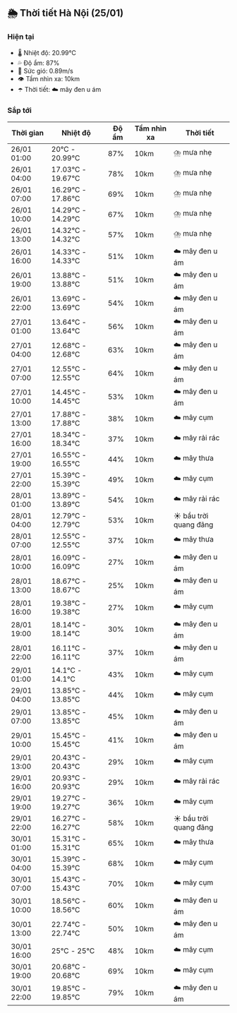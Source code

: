 ## 🌦️ Thời tiết Hà Nội (25/01)

### Hiện tại

- 🌡️ Nhiệt độ: 20.99℃
- 💦 Độ ẩm: 87%
- 💨 Sức gió: 0.89m/s
- 👁️ Tầm nhìn xa: 10km
- ☂️ Thời tiết: ☁️ mây đen u ám

### Sắp tới

| Thời gian | Nhiệt độ | Độ ẩm | Tầm nhìn xa | Thời tiết |
| --- | --- | --- | --- | --- |
| 26/01 01:00 | 20℃ - 20.99℃ | 87% | 10km | ⛈️ mưa nhẹ |
| 26/01 04:00 | 17.03℃ - 19.67℃ | 78% | 10km | ⛈️ mưa nhẹ |
| 26/01 07:00 | 16.29℃ - 17.86℃ | 69% | 10km | ⛈️ mưa nhẹ |
| 26/01 10:00 | 14.29℃ - 14.29℃ | 67% | 10km | ⛈️ mưa nhẹ |
| 26/01 13:00 | 14.32℃ - 14.32℃ | 57% | 10km | ⛈️ mưa nhẹ |
| 26/01 16:00 | 14.33℃ - 14.33℃ | 51% | 10km | ☁️ mây đen u ám |
| 26/01 19:00 | 13.88℃ - 13.88℃ | 51% | 10km | ☁️ mây đen u ám |
| 26/01 22:00 | 13.69℃ - 13.69℃ | 54% | 10km | ☁️ mây đen u ám |
| 27/01 01:00 | 13.64℃ - 13.64℃ | 56% | 10km | ☁️ mây đen u ám |
| 27/01 04:00 | 12.68℃ - 12.68℃ | 63% | 10km | ☁️ mây đen u ám |
| 27/01 07:00 | 12.55℃ - 12.55℃ | 64% | 10km | ☁️ mây đen u ám |
| 27/01 10:00 | 14.45℃ - 14.45℃ | 53% | 10km | ☁️ mây đen u ám |
| 27/01 13:00 | 17.88℃ - 17.88℃ | 38% | 10km | ☁️ mây cụm |
| 27/01 16:00 | 18.34℃ - 18.34℃ | 37% | 10km | ☁️ mây rải rác |
| 27/01 19:00 | 16.55℃ - 16.55℃ | 44% | 10km | ☁️ mây thưa |
| 27/01 22:00 | 15.39℃ - 15.39℃ | 49% | 10km | ☁️ mây cụm |
| 28/01 01:00 | 13.89℃ - 13.89℃ | 54% | 10km | ☁️ mây rải rác |
| 28/01 04:00 | 12.79℃ - 12.79℃ | 53% | 10km | ☀️ bầu trời quang đãng |
| 28/01 07:00 | 12.55℃ - 12.55℃ | 37% | 10km | ☁️ mây thưa |
| 28/01 10:00 | 16.09℃ - 16.09℃ | 27% | 10km | ☁️ mây đen u ám |
| 28/01 13:00 | 18.67℃ - 18.67℃ | 25% | 10km | ☁️ mây đen u ám |
| 28/01 16:00 | 19.38℃ - 19.38℃ | 27% | 10km | ☁️ mây cụm |
| 28/01 19:00 | 18.14℃ - 18.14℃ | 30% | 10km | ☁️ mây đen u ám |
| 28/01 22:00 | 16.11℃ - 16.11℃ | 37% | 10km | ☁️ mây đen u ám |
| 29/01 01:00 | 14.1℃ - 14.1℃ | 43% | 10km | ☁️ mây cụm |
| 29/01 04:00 | 13.85℃ - 13.85℃ | 44% | 10km | ☁️ mây cụm |
| 29/01 07:00 | 13.85℃ - 13.85℃ | 45% | 10km | ☁️ mây đen u ám |
| 29/01 10:00 | 15.45℃ - 15.45℃ | 41% | 10km | ☁️ mây đen u ám |
| 29/01 13:00 | 20.43℃ - 20.43℃ | 29% | 10km | ☁️ mây cụm |
| 29/01 16:00 | 20.93℃ - 20.93℃ | 29% | 10km | ☁️ mây rải rác |
| 29/01 19:00 | 19.27℃ - 19.27℃ | 36% | 10km | ☁️ mây cụm |
| 29/01 22:00 | 16.27℃ - 16.27℃ | 58% | 10km | ☀️ bầu trời quang đãng |
| 30/01 01:00 | 15.31℃ - 15.31℃ | 65% | 10km | ☁️ mây thưa |
| 30/01 04:00 | 15.39℃ - 15.39℃ | 68% | 10km | ☁️ mây cụm |
| 30/01 07:00 | 15.43℃ - 15.43℃ | 70% | 10km | ☁️ mây cụm |
| 30/01 10:00 | 18.56℃ - 18.56℃ | 60% | 10km | ☁️ mây đen u ám |
| 30/01 13:00 | 22.74℃ - 22.74℃ | 50% | 10km | ☁️ mây đen u ám |
| 30/01 16:00 | 25℃ - 25℃ | 48% | 10km | ☁️ mây cụm |
| 30/01 19:00 | 20.68℃ - 20.68℃ | 69% | 10km | ☁️ mây cụm |
| 30/01 22:00 | 19.85℃ - 19.85℃ | 79% | 10km | ☁️ mây đen u ám |
